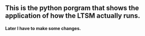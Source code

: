 ## This is the python porgram that shows the application of how the LTSM actually runs.
#### Later I have to make some changes.
